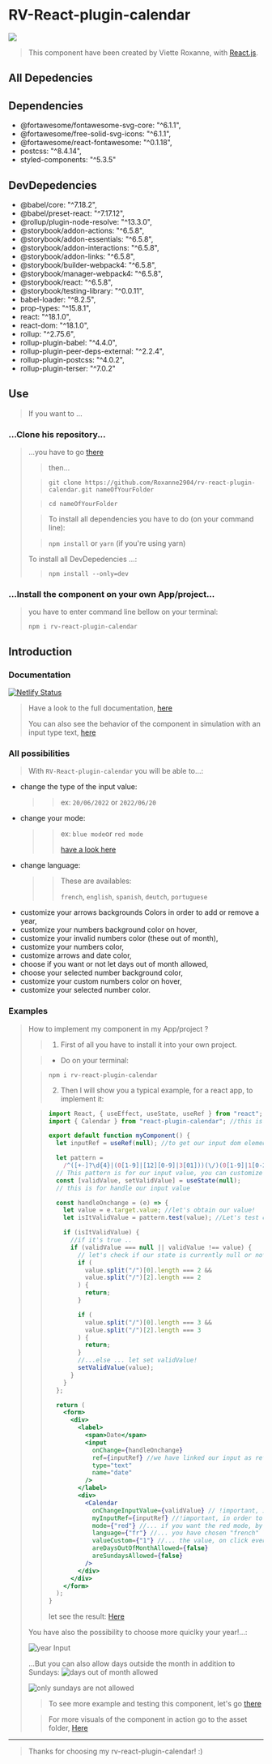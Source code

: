 # RV-React-plugin-calendar

![](https://github.com/Roxanne2904/rv-react-plugin-calendar/blob/main/assets/introduce.png)

> This component have been created by Viette Roxanne, with [React.js](https://fr.reactjs.org/).

## All Depedencies

## Dependencies

- @fortawesome/fontawesome-svg-core: "^6.1.1",
- @fortawesome/free-solid-svg-icons: "^6.1.1",
- @fortawesome/react-fontawesome: "^0.1.18",
- postcss: "^8.4.14",
- styled-components: "^5.3.5"

## DevDepedencies

- @babel/core: "^7.18.2",
- @babel/preset-react: "^7.17.12",
- @rollup/plugin-node-resolve: "^13.3.0",
- @storybook/addon-actions: "^6.5.8",
- @storybook/addon-essentials: "^6.5.8",
- @storybook/addon-interactions: "^6.5.8",
- @storybook/addon-links: "^6.5.8",
- @storybook/builder-webpack4: "^6.5.8",
- @storybook/manager-webpack4: "^6.5.8",
- @storybook/react: "^6.5.8",
- @storybook/testing-library: "^0.0.11",
- babel-loader: "^8.2.5",
- prop-types: "^15.8.1",
- react: "^18.1.0",
- react-dom: "^18.1.0",
- rollup: "^2.75.6",
- rollup-plugin-babel: "^4.4.0",
- rollup-plugin-peer-deps-external: "^2.2.4",
- rollup-plugin-postcss: "^4.0.2",
- rollup-plugin-terser: "^7.0.2"

## Use

> If you want to ...

### ...Clone his repository...

> ...you have to go [there](https://github.com/Roxanne2904/rv-react-plugin-calendar)
>
> > then...
>
> > `git clone https://github.com/Roxanne2904/rv-react-plugin-calendar.git nameOfYourFolder`
>
> > `cd nameOfYourFolder`
>
> > To install all dependencies you have to do (on your command line):
>
> > `npm install` or `yarn` (if you're using yarn)
>
> To install all DevDepedencies ...:
>
> > `npm install --only=dev`

### ...Install the component on your own App/project...

> you have to enter command line bellow on your terminal:
>
> `npm i rv-react-plugin-calendar`

## Introduction

### Documentation

[![Netlify Status](https://api.netlify.com/api/v1/badges/52718e94-4d67-42d6-bd55-0b7a7e0ae837/deploy-status)](https://app.netlify.com/sites/rv-react-plugin-calendar/deploys)

> Have a look to the full documentation, [here](https://rv-react-plugin-calendar.netlify.app/?path=/docs/ui-calendar--default)
>
> You can also see the behavior of the component in simulation with an input type text, [here](https://rv-react-plugin-calendar.netlify.app/?path=/docs/ui-calendar--calendar-usage-simulation)

### All possibilities

> With `RV-React-plugin-calendar` you will be able to...:

- change the type of the input value:
  > > ex: `20/06/2022` or `2022/06/20`
- change your mode:
  > > ex: `blue mode`or `red mode`
  > >
  > > [have a look here](https://rv-react-plugin-calendar.netlify.app/?path=/docs/ui-calendar--default#stories)
- change language:
  > > These are availables:
  > >
  > > `french`, `english`, `spanish`, `deutch`, `portuguese`
- customize your arrows backgrounds Colors in order to add or remove a year,
- customize your numbers background color on hover,
- customize your invalid numbers color (these out of month),
- customize your numbers color,
- customize arrows and date color,
- choose if you want or not let days out of month allowed,
- choose your selected number background color,
- customize your custom numbers color on hover,
- customize your selected number color.

### Examples

> How to implement my component in my App/project ?
>
> > 1. First of all you have to install it into your own project.
>
> > - Do on your terminal:
>
> > `npm i rv-react-plugin-calendar`
> >
> > 2. Then I will show you a typical example, for a react app, to implement it:
>
> > ```jsx
> > import React, { useEffect, useState, useRef } from "react";
> > import { Calendar } from "react-plugin-calendar"; //this is our component!:)
> >
> > export default function myComponent() {
> >   let inputRef = useRef(null); //to get our input dom element to link with our calendar.
> >
> >   let pattern =
> >     /^([+-]?\d{4}|(0[1-9]|[12][0-9]|3[01]))(\/)(0[1-9]|1[0-2])(\/)([+-]?\d{4}|(0[1-9]|[12][0-9]|3[01]))$/g;
> >   // This pattern is for our input value, you can customize your own pattern for on change event.
> >   const [validValue, setValidValue] = useState(null);
> >   // this is for handle our input value
> >
> >   const handleOnchange = (e) => {
> >     let value = e.target.value; //let's obtain our value!
> >     let isItValidValue = pattern.test(value); //Let's test our current value with our pattern!
> >
> >     if (isItValidValue) {
> >       //if it's true ..
> >       if (validValue === null || validValue !== value) {
> >         // let's check if our state is currently null or not equal to value!...
> >         if (
> >           value.split("/")[0].length === 2 &&
> >           value.split("/")[2].length === 2
> >         ) {
> >           return;
> >         }
> >
> >         if (
> >           value.split("/")[0].length === 3 &&
> >           value.split("/")[2].length === 3
> >         ) {
> >           return;
> >         }
> >         //...else ... let set validValue!
> >         setValidValue(value);
> >       }
> >     }
> >   };
> >
> >   return (
> >     <form>
> >       <div>
> >         <label>
> >           <span>Date</span>
> >           <input
> >             onChange={handleOnchange}
> >             ref={inputRef} //we have linked our input as ref.
> >             type="text"
> >             name="date"
> >           />
> >         </label>
> >         <div>
> >           <Calendar
> >             onChangeInputValue={validValue} // !important, in order to link on change event to your component!
> >             myInputRef={inputRef} //!important, in order to link your input to your component!
> >             mode={"red"} //... if you want the red mode, by default is neutral mode.
> >             language={"fr"} //... you have chosen "french" language,  by default is "en" i.e "english".
> >             valueCustom={"1"} //... the value, on click event, will be return as "01/02/2020"
> >             areDaysOutOfMonthAllowed={false}
> >             areSundaysAllowed={false}
> >           />
> >         </div>
> >       </div>
> >     </form>
> >   );
> > }
> > ```
> >
> > let see the result: [Here](https://rv-react-plugin-calendar.netlify.app/iframe.html?args=mode:red;language:fr;valueCustom:1;areDaysOutOfMonthAllowed:false;areSundaysAllowed:false&id=ui-calendar--calendar-usage-simulation&viewMode=story)
>
> You have also the possibility to choose more quiclky your year!...:
>
> ![year Input](https://github.com/Roxanne2904/rv-react-plugin-calendar/blob/main/assets/chooseAYear.png)
>
> ...But you can also allow days outside the month in addition to Sundays:
> ![days out of month allowed](https://github.com/Roxanne2904/rv-react-plugin-calendar/blob/main/assets/outOfMonthOnHover.png)
>
> ![only sundays are not allowed](https://github.com/Roxanne2904/rv-react-plugin-calendar/blob/main/assets/only_sundays_not_allowed.png)
>
> > To see more example and testing this component, let's go [there](https://rv-react-plugin-calendar.netlify.app/?path=/story/ui-calendar--calendar-usage-simulation)
>
> > For more visuals of the component in action go to the asset folder, [Here](https://github.com/Roxanne2904/rv-react-plugin-calendar/tree/main/assets)

---

> Thanks for choosing my rv-react-plugin-calendar! :)
